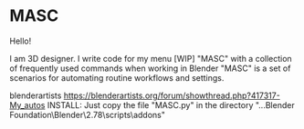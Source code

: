 # MASC

Hello!

I am 3D designer.
I write code for my menu [WIP] "MASC" with a collection of frequently used commands when working in Blender
"MASC" is a set of scenarios for automating routine workflows and settings.

blenderartists https://blenderartists.org/forum/showthread.php?417317-My_autos
 INSTALL:
Just copy the file "MASC.py" in the directory "...Blender Foundation\Blender\2.78\scripts\addons"
